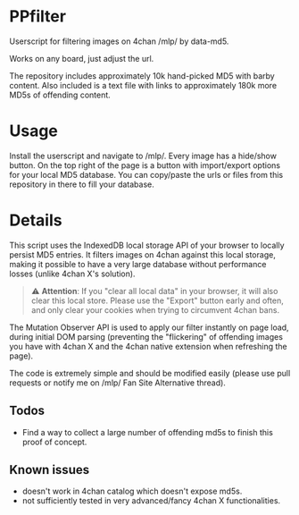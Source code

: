 # PPfilter
Userscript for filtering images on 4chan /mlp/ by data-md5.

Works on any board, just adjust the url.

The repository includes approximately 10k hand-picked MD5 with barby content. Also included is a text file with links to approximately 180k more MD5s of offending content.

# Usage

Install the userscript and navigate to /mlp/. Every image has a hide/show button. On the top right of the page is a button with import/export options for your local MD5 database. You can copy/paste the urls or files from this repository in there to fill your database.

# Details

This script uses the IndexedDB local storage API of your browser to locally persist MD5 entries. It filters images on 4chan against this local storage, making it possible to have a very large database without performance losses (unlike 4chan X's solution). 

> :warning: **Attention**: If you "clear all local data" in your browser, it will also clear this local store. Please use the "Export" button early and often, and only clear your cookies when trying to circumvent 4chan bans. 

The Mutation Observer API is used to apply our filter instantly on page load, during initial DOM parsing (preventing the "flickering" of offending images you have with 4chan X and the 4chan native extension when refreshing the page). 

The code is extremely simple and should be modified easily (please use pull requests or notify me on /mlp/ Fan Site Alternative thread). 

## Todos

* Find a way to collect a large number of offending md5s to finish this proof of concept.

## Known issues

* doesn't work in 4chan catalog which doesn't expose md5s.
* not sufficiently tested in very advanced/fancy 4chan X functionalities.
